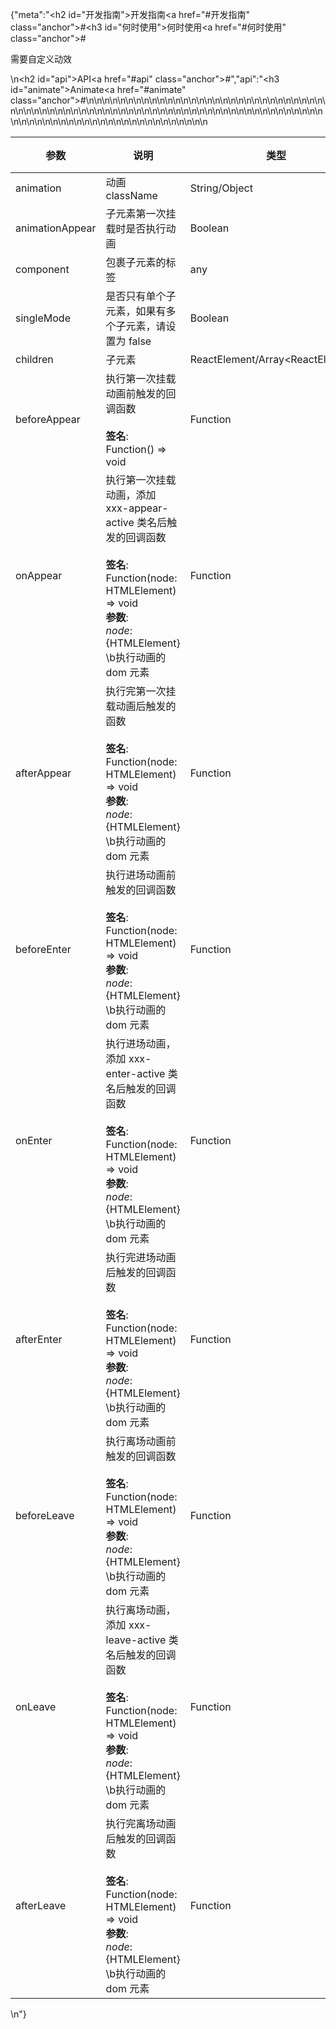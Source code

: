 {"meta":"<h2 id=\"&#x5F00;&#x53D1;&#x6307;&#x5357;\">&#x5F00;&#x53D1;&#x6307;&#x5357;<a href=\"#&#x5F00;&#x53D1;&#x6307;&#x5357;\" class=\"anchor\">#</a></h2><h3 id=\"&#x4F55;&#x65F6;&#x4F7F;&#x7528;\">&#x4F55;&#x65F6;&#x4F7F;&#x7528;<a href=\"#&#x4F55;&#x65F6;&#x4F7F;&#x7528;\" class=\"anchor\">#</a></h3><p>&#x9700;&#x8981;&#x81EA;&#x5B9A;&#x4E49;&#x52A8;&#x6548;</p>\n<h2 id=\"api\">API<a href=\"#api\" class=\"anchor\">#</a></h2>","api":"<h3 id=\"animate\">Animate<a href=\"#animate\" class=\"anchor\">#</a></h3><table>\n<thead>\n<tr>\n<th>&#x53C2;&#x6570;</th>\n<th>&#x8BF4;&#x660E;</th>\n<th>&#x7C7B;&#x578B;</th>\n<th>&#x9ED8;&#x8BA4;&#x503C;</th>\n</tr>\n</thead>\n<tbody>\n<tr>\n<td>animation</td>\n<td>&#x52A8;&#x753B; className</td>\n<td>String/Object</td>\n<td>-</td>\n</tr>\n<tr>\n<td>animationAppear</td>\n<td>&#x5B50;&#x5143;&#x7D20;&#x7B2C;&#x4E00;&#x6B21;&#x6302;&#x8F7D;&#x65F6;&#x662F;&#x5426;&#x6267;&#x884C;&#x52A8;&#x753B;</td>\n<td>Boolean</td>\n<td>true</td>\n</tr>\n<tr>\n<td>component</td>\n<td>&#x5305;&#x88F9;&#x5B50;&#x5143;&#x7D20;&#x7684;&#x6807;&#x7B7E;</td>\n<td>any</td>\n<td>&apos;div&apos;</td>\n</tr>\n<tr>\n<td>singleMode</td>\n<td>&#x662F;&#x5426;&#x53EA;&#x6709;&#x5355;&#x4E2A;&#x5B50;&#x5143;&#x7D20;&#xFF0C;&#x5982;&#x679C;&#x6709;&#x591A;&#x4E2A;&#x5B50;&#x5143;&#x7D20;&#xFF0C;&#x8BF7;&#x8BBE;&#x7F6E;&#x4E3A; false</td>\n<td>Boolean</td>\n<td>true</td>\n</tr>\n<tr>\n<td>children</td>\n<td>&#x5B50;&#x5143;&#x7D20;</td>\n<td>ReactElement/Array&lt;ReactElement&gt;</td>\n<td>-</td>\n</tr>\n<tr>\n<td>beforeAppear</td>\n<td>&#x6267;&#x884C;&#x7B2C;&#x4E00;&#x6B21;&#x6302;&#x8F7D;&#x52A8;&#x753B;&#x524D;&#x89E6;&#x53D1;&#x7684;&#x56DE;&#x8C03;&#x51FD;&#x6570;<br><br><strong>&#x7B7E;&#x540D;</strong>:<br>Function() =&gt; void</td>\n<td>Function</td>\n<td>() =&gt; {}</td>\n</tr>\n<tr>\n<td>onAppear</td>\n<td>&#x6267;&#x884C;&#x7B2C;&#x4E00;&#x6B21;&#x6302;&#x8F7D;&#x52A8;&#x753B;&#xFF0C;&#x6DFB;&#x52A0; xxx-appear-active &#x7C7B;&#x540D;&#x540E;&#x89E6;&#x53D1;&#x7684;&#x56DE;&#x8C03;&#x51FD;&#x6570;<br><br><strong>&#x7B7E;&#x540D;</strong>:<br>Function(node: HTMLElement) =&gt; void<br><strong>&#x53C2;&#x6570;</strong>:<br><em>node</em>: {HTMLElement} \b&#x6267;&#x884C;&#x52A8;&#x753B;&#x7684; dom &#x5143;&#x7D20;</td>\n<td>Function</td>\n<td>() =&gt; {}</td>\n</tr>\n<tr>\n<td>afterAppear</td>\n<td>&#x6267;&#x884C;&#x5B8C;&#x7B2C;&#x4E00;&#x6B21;&#x6302;&#x8F7D;&#x52A8;&#x753B;&#x540E;&#x89E6;&#x53D1;&#x7684;&#x51FD;&#x6570;<br><br><strong>&#x7B7E;&#x540D;</strong>:<br>Function(node: HTMLElement) =&gt; void<br><strong>&#x53C2;&#x6570;</strong>:<br><em>node</em>: {HTMLElement} \b&#x6267;&#x884C;&#x52A8;&#x753B;&#x7684; dom &#x5143;&#x7D20;</td>\n<td>Function</td>\n<td>() =&gt; {}</td>\n</tr>\n<tr>\n<td>beforeEnter</td>\n<td>&#x6267;&#x884C;&#x8FDB;&#x573A;&#x52A8;&#x753B;&#x524D;&#x89E6;&#x53D1;&#x7684;&#x56DE;&#x8C03;&#x51FD;&#x6570;<br><br><strong>&#x7B7E;&#x540D;</strong>:<br>Function(node: HTMLElement) =&gt; void<br><strong>&#x53C2;&#x6570;</strong>:<br><em>node</em>: {HTMLElement} \b&#x6267;&#x884C;&#x52A8;&#x753B;&#x7684; dom &#x5143;&#x7D20;</td>\n<td>Function</td>\n<td>() =&gt; {}</td>\n</tr>\n<tr>\n<td>onEnter</td>\n<td>&#x6267;&#x884C;&#x8FDB;&#x573A;&#x52A8;&#x753B;&#xFF0C;&#x6DFB;&#x52A0; xxx-enter-active &#x7C7B;&#x540D;&#x540E;&#x89E6;&#x53D1;&#x7684;&#x56DE;&#x8C03;&#x51FD;&#x6570;<br><br><strong>&#x7B7E;&#x540D;</strong>:<br>Function(node: HTMLElement) =&gt; void<br><strong>&#x53C2;&#x6570;</strong>:<br><em>node</em>: {HTMLElement} \b&#x6267;&#x884C;&#x52A8;&#x753B;&#x7684; dom &#x5143;&#x7D20;</td>\n<td>Function</td>\n<td>() =&gt; {}</td>\n</tr>\n<tr>\n<td>afterEnter</td>\n<td>&#x6267;&#x884C;&#x5B8C;&#x8FDB;&#x573A;&#x52A8;&#x753B;&#x540E;&#x89E6;&#x53D1;&#x7684;&#x56DE;&#x8C03;&#x51FD;&#x6570;<br><br><strong>&#x7B7E;&#x540D;</strong>:<br>Function(node: HTMLElement) =&gt; void<br><strong>&#x53C2;&#x6570;</strong>:<br><em>node</em>: {HTMLElement} \b&#x6267;&#x884C;&#x52A8;&#x753B;&#x7684; dom &#x5143;&#x7D20;</td>\n<td>Function</td>\n<td>() =&gt; {}</td>\n</tr>\n<tr>\n<td>beforeLeave</td>\n<td>&#x6267;&#x884C;&#x79BB;&#x573A;&#x52A8;&#x753B;&#x524D;&#x89E6;&#x53D1;&#x7684;&#x56DE;&#x8C03;&#x51FD;&#x6570;<br><br><strong>&#x7B7E;&#x540D;</strong>:<br>Function(node: HTMLElement) =&gt; void<br><strong>&#x53C2;&#x6570;</strong>:<br><em>node</em>: {HTMLElement} \b&#x6267;&#x884C;&#x52A8;&#x753B;&#x7684; dom &#x5143;&#x7D20;</td>\n<td>Function</td>\n<td>() =&gt; {}</td>\n</tr>\n<tr>\n<td>onLeave</td>\n<td>&#x6267;&#x884C;&#x79BB;&#x573A;&#x52A8;&#x753B;&#xFF0C;&#x6DFB;&#x52A0; xxx-leave-active &#x7C7B;&#x540D;&#x540E;&#x89E6;&#x53D1;&#x7684;&#x56DE;&#x8C03;&#x51FD;&#x6570;<br><br><strong>&#x7B7E;&#x540D;</strong>:<br>Function(node: HTMLElement) =&gt; void<br><strong>&#x53C2;&#x6570;</strong>:<br><em>node</em>: {HTMLElement} \b&#x6267;&#x884C;&#x52A8;&#x753B;&#x7684; dom &#x5143;&#x7D20;</td>\n<td>Function</td>\n<td>() =&gt; {}</td>\n</tr>\n<tr>\n<td>afterLeave</td>\n<td>&#x6267;&#x884C;&#x5B8C;&#x79BB;&#x573A;&#x52A8;&#x753B;&#x540E;&#x89E6;&#x53D1;&#x7684;&#x56DE;&#x8C03;&#x51FD;&#x6570;<br><br><strong>&#x7B7E;&#x540D;</strong>:<br>Function(node: HTMLElement) =&gt; void<br><strong>&#x53C2;&#x6570;</strong>:<br><em>node</em>: {HTMLElement} \b&#x6267;&#x884C;&#x52A8;&#x753B;&#x7684; dom &#x5143;&#x7D20;</td>\n<td>Function</td>\n<td>() =&gt; {}</td>\n</tr>\n</tbody>\n</table>\n"}